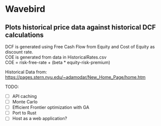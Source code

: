# Wavebird

## Plots historical price data against historical DCF calculations

DCF is generated using Free Cash Flow from Equity and Cost of Equity as discount rate.  
COE is generated from data in HistoricalRates.csv  
COE = risk-free-rate + (beta * equity-risk-premium)  

Historical Data from:  
https://pages.stern.nyu.edu/~adamodar/New_Home_Page/home.htm

TODO:

- [ ] API caching
- [ ] Monte Carlo 
- [ ] Efficient Frontier optimization with GA
- [ ] Port to Rust
- [ ] Host as a web application?
